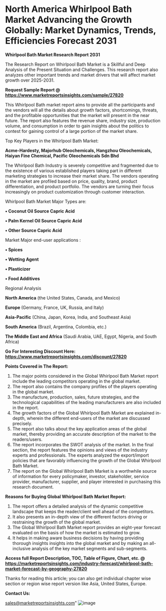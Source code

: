 # North America Whirlpool Bath Market Advancing the Growth Globally: Market Dynamics, Trends, Efficiencies Forecast 2031

<strong>Whirlpool Bath Market Research Report 2031</strong>

The Research Report on Whirlpool Bath Market is a Skillful and Deep Analysis of the Present Situation and Challenges. This research report also analyzes other important trends and market drivers that will affect market growth over 2025-2031.

<strong>Request Sample Report @ <a href=https://www.marketreportsinsights.com/sample/27820>https://www.marketreportsinsights.com/sample/27820</a></strong>

This Whirlpool Bath market report aims to provide all the participants and the vendors will all the details about growth factors, shortcomings, threats, and the profitable opportunities that the market will present in the near future. The report also features the revenue share, industry size, production volume, and consumption in order to gain insights about the politics to contest for gaining control of a large portion of the market share.

Top Key Players in the Whirlpool Bath Market:

<strong>Acme-Hardesty, Majorhub Oleochemicals, Hangzhou Oleochemicals, Haiyan Fine Chemical, Pacific Oleochemicals Sdn Bhd</strong>

The Whirlpool Bath Industry is severely competitive and fragmented due to the existence of various established players taking part in different marketing strategies to increase their market share. The vendors operating in the market are profiled based on price, quality, brand, product differentiation, and product portfolio. The vendors are turning their focus increasingly on product customization through customer interaction.

Whirlpool Bath Market Major Types are:

<strong>• Coconut Oil Source Capric Acid

• Palm Kernel Oil Source Capric Acid

• Other Source Capric Acid</strong>

Market Major end-user applications :

<strong>• Spices

• Wetting Agent

• Plasticizer

• Food Additives</strong>

Regional Analysis

</u><strong><b>North America</b></strong> (the United States, Canada, and Mexico)

<strong><b>Europe </b></strong>(Germany, France, UK, Russia, and Italy)

<strong><b>Asia-Pacific</b></strong> (China, Japan, Korea, India, and Southeast Asia)

<strong><b>South America</b></strong> (Brazil, Argentina, Colombia, etc.)

<strong><b>The Middle East and Africa</b></strong> (Saudi Arabia, UAE, Egypt, Nigeria, and South Africa)

<strong>Go For Interesting Discount Here: <a href=https://www.marketreportsinsights.com/discount/27820>https://www.marketreportsinsights.com/discount/27820</a></strong>

<strong>Points Covered in The Report:</strong>
<ol>
  <li>The major points considered in the Global Whirlpool Bath Market report include the leading competitors operating in the global market.</li>
  <li>The report also contains the company profiles of the players operating in the global market.</li>
  <li>The manufacture, production, sales, future strategies, and the technological capabilities of the leading manufacturers are also included in the report.</li>
  <li>The growth factors of the Global Whirlpool Bath Market are explained in-depth, wherein the different end-users of the market are discussed precisely.</li>
  <li>The report also talks about the key application areas of the global market, thereby providing an accurate description of the market to the readers/users.</li>
  <li>The report incorporates the SWOT analysis of the market. In the final section, the report features the opinions and views of the industry experts and professionals. The experts analyzed the export/import policies that are favorably influencing the growth of the Global Whirlpool Bath Market.</li>
  <li>The report on the Global Whirlpool Bath Market is a worthwhile source of information for every policymaker, investor, stakeholder, service provider, manufacturer, supplier, and player interested in purchasing this research document.</li>
</ol>
<strong>Reasons for Buying Global Whirlpool Bath Market Report:</strong>

<ol>
  <li>The report offers a detailed analysis of the dynamic competitive landscape that keeps the reader/client well ahead of the competitors.</li>
  <li>It also presents an in-depth view of the different factors driving or restraining the growth of the global market.</li>
  <li>The Global Whirlpool Bath Market report provides an eight-year forecast evaluated on the basis of how the market is estimated to grow.</li>
  <li>It helps in making aware business decisions by having providing thorough insights insights into the global market and by making an all-inclusive analysis of the key market segments and sub-segments.</li>
</ol>
<strong>Access full Report Description, TOC, Table of Figure, Chart, etc. @ <a href=https://marketreportsinsights.com/industry-forecast/whirlpool-bath-market-forecast-by-geography-27820>https://marketreportsinsights.com/industry-forecast/whirlpool-bath-market-forecast-by-geography-27820</a></strong>


Thanks for reading this article; you can also get individual chapter wise section or region wise report version like Asia, United States, Europe.

<strong>Contact Us:</strong>

sales@marketreportsinsights.com"
![image](https://github.com/user-attachments/assets/46db1904-e8a3-4f21-a667-57738d3abada)
